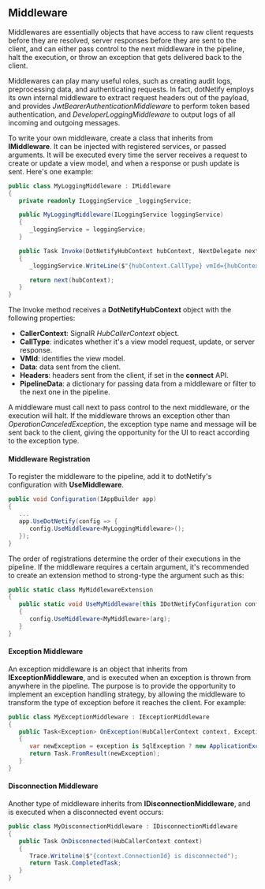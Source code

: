 ## Middleware

Middlewares are essentially objects that have access to raw client requests before they are resolved, server responses before they are sent to the client, and can either pass control to the next middleware in the pipeline, halt the execution, or throw an exception that gets delivered back to the client.

Middlewares can play many useful roles, such as creating audit logs, preprocessing data, and authenticating requests. In fact, dotNetify employs its own internal middleware to extract request headers out of the payload, and provides _JwtBearerAuthenticationMiddleware_ to perform token based authentication, and _DeveloperLoggingMiddleware_ to output logs of all incoming and outgoing messages.

To write your own middleware, create a class that inherits from __IMiddleware__. It can be injected with registered services, or passed arguments. It will be executed every time the server receives a request to create or update a view model, and when a response or push update is sent. Here's one example:

```csharp
public class MyLoggingMiddleware : IMiddleware
{
   private readonly ILoggingService _loggingService;

   public MyLoggingMiddleware(ILoggingService loggingService)
   {
      _loggingService = loggingService;
   }

   public Task Invoke(DotNetifyHubContext hubContext, NextDelegate next)
   {
      _loggingService.WriteLine($"{hubContext.CallType} vmId={hubContext.VMId}");

      return next(hubContext);
   }
}
```

The Invoke method receives a __DotNetifyHubContext__ object with the following properties:

- __CallerContext__: SignalR _HubCallerContext_ object.
- __CallType__: indicates whether it's a view model request, update, or server response.
- __VMId__: identifies the view model.
- __Data__: data sent from the client.
- __Headers__: headers sent from the client, if set in the __connect__ API.
- __PipelineData__: a dictionary for passing data from a middleware or filter to the next one in the pipeline.

A middleware must call next to pass control to the next middleware, or the execution will halt. If the middleware throws an exception other than _OperationCanceledException_, the exception type name and message will be sent back to the client, giving the opportunity for the UI to react according to the exception type.

#### Middleware Registration

To register the middleware to the pipeline, add it to dotNetify's configuration with __UseMiddleware<T>__.

```csharp
public void Configuration(IAppBuilder app)
{
   ...
   app.UseDotNetify(config => {
      config.UseMiddleware<MyLoggingMiddleware>();
   });
}
```

The order of registrations determine the order of their executions in the pipeline. If the middleware requires a certain argument, it's recommended to create an extension method to strong-type the argument such as this:

```csharp
public static class MyMiddlewareExtension
{
   public static void UseMyMiddleware(this IDotNetifyConfiguration config, MyArgument arg)
   {
      config.UseMiddleware<MyMiddleware>(arg);
   }
}
```

#### Exception Middleware

An exception middleware is an object that inherits from __IExceptionMiddleware__, and is executed when an exception is thrown from anywhere in the pipeline. The purpose is to provide the opportunity to implement an exception handling strategy, by allowing the middleware to transform the type of exception before it reaches the client. For example:

```csharp
public class MyExceptionMiddleware : IExceptionMiddleware
{
   public Task<Exception> OnException(HubCallerContext context, Exception exception)
   {
      var newException = exception is SqlException ? new ApplicationException("Database error") : exception;
      return Task.FromResult(newException);
   }
}
```

#### Disconnection Middleware

Another type of middleware inherits from __IDisconnectionMiddleware__, and is executed when a disconnected event occurs:

```csharp
public class MyDisconnectionMiddleware : IDisconnectionMiddleware
{
   public Task OnDisconnected(HubCallerContext context)
   {
      Trace.Writeline($"{context.ConnectionId} is disconnected");
      return Task.CompletedTask;
   }
}
```